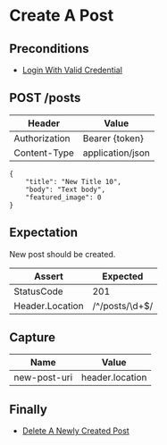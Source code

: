 # Create A Post

## Preconditions

* [Login With Valid Credential](common/login.md)

## POST /posts

| Header | Value |
| - | - |
| Authorization | Bearer {token} |
| Content-Type | application/json |

```
{
	"title": "New Title 10",
	"body": "Text body",
	"featured_image": 0
}
```

## Expectation

New post should be created.

| Assert | Expected |
| - | - |
| StatusCode | 201 |
| Header.Location | /^/posts/\d+$/ |

## Capture

| Name | Value |
| - | - |
| new-post-uri | header.location |

## Finally

* [Delete A Newly Created Post](common/delete-the-new-post.md)